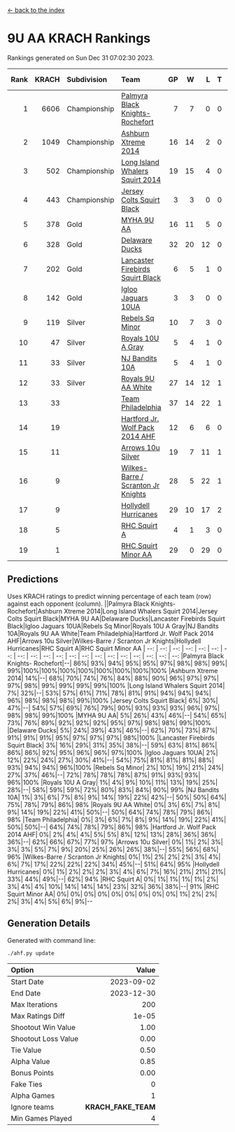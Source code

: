 [<- back to the index](readme.md)
# 9U AA KRACH Rankings
Rankings generated on Sun Dec 31 07:02:30 2023.

Rank|KRACH|Subdivision|Team|GP|W|L|T|OTW|OTL|SoS|Exp Wins|Win Diff
---:|---:|:---|:---|---:|---:|---:|---:|---:|---:|---:|---:|---:
1|6606|Championship|[Palmyra Black Knights- Rochefort](https://gamesheetstats.com/seasons/3659/teams/140260/schedule)|7|7|0|0|0|0|134|7.8|-0.0
2|1049|Championship|[Ashburn Xtreme 2014](https://gamesheetstats.com/seasons/3659/teams/140217/schedule)|16|14|2|0|0|0|177|14.9|0.0
3|502|Championship|[Long Island Whalers Squirt 2014](https://gamesheetstats.com/seasons/3659/teams/140221/schedule)|19|15|4|0|1|0|219|15.9|0.0
4|443|Championship|[Jersey Colts Squirt Black](https://gamesheetstats.com/seasons/3659/teams/140254/schedule)|3|3|0|0|0|0|18|3.9|0.0
5|378|Gold|[MYHA 9U AA](https://gamesheetstats.com/seasons/3659/teams/140222/schedule)|16|11|5|0|2|0|256|11.9|0.0
6|328|Gold|[Delaware Ducks](https://gamesheetstats.com/seasons/3659/teams/140218/schedule)|32|20|12|0|0|3|853|20.8|-0.0
7|202|Gold|[Lancaster Firebirds Squirt Black](https://gamesheetstats.com/seasons/3659/teams/140256/schedule)|6|5|1|0|0|0|64|5.9|0.0
8|142|Gold|[Igloo Jaguars 10UA](https://gamesheetstats.com/seasons/3659/teams/140253/schedule)|3|3|0|0|0|0|6|3.9|0.0
9|119|Silver|[Rebels Sq Minor](https://gamesheetstats.com/seasons/3659/teams/140223/schedule)|10|7|3|0|1|1|165|7.9|0.0
10|47|Silver|[Royals 10U A Gray](https://gamesheetstats.com/seasons/3659/teams/140262/schedule)|5|4|1|0|0|0|12|4.9|0.0
11|33|Silver|[NJ Bandits 10A](https://gamesheetstats.com/seasons/3659/teams/140259/schedule)|5|4|1|0|0|0|12|4.9|0.0
12|33|Silver|[Royals 9U AA White](https://gamesheetstats.com/seasons/3659/teams/140225/schedule)|27|14|12|1|0|0|148|15.4|0.0
13|33||[Team Philadelphia](https://gamesheetstats.com/seasons/3659/teams/140265/schedule)|37|14|22|1|2|1|564|15.4|0.0
14|19||[Hartford Jr. Wolf Pack 2014 AHF](https://gamesheetstats.com/seasons/3659/teams/140219/schedule)|12|6|6|0|0|0|125|6.9|0.0
15|11||[Arrows 10u Silver](https://gamesheetstats.com/seasons/3659/teams/140216/schedule)|19|7|11|1|1|0|127|8.4|0.0
16|9||[Wilkes-Barre / Scranton Jr Knights](https://gamesheetstats.com/seasons/3659/teams/140228/schedule)|28|5|22|1|0|1|625|6.4|0.0
17|9||[Hollydell Hurricanes](https://gamesheetstats.com/seasons/3659/teams/140220/schedule)|29|10|17|2|0|0|86|11.9|0.0
18|5||[RHC Squirt A](https://gamesheetstats.com/seasons/3659/teams/140261/schedule)|4|1|3|0|0|0|13|1.9|0.0
19|1||[RHC Squirt Minor AA](https://gamesheetstats.com/seasons/3659/teams/140224/schedule)|29|0|29|0|0|1|96|0.9|0.0

## Predictions
Uses KRACH ratings to predict winning percentage of each team (row) against each opponent (column).
||Palmyra Black Knights- Rochefort|Ashburn Xtreme 2014|Long Island Whalers Squirt 2014|Jersey Colts Squirt Black|MYHA 9U AA|Delaware Ducks|Lancaster Firebirds Squirt Black|Igloo Jaguars 10UA|Rebels Sq Minor|Royals 10U A Gray|NJ Bandits 10A|Royals 9U AA White|Team Philadelphia|Hartford Jr. Wolf Pack 2014 AHF|Arrows 10u Silver|Wilkes-Barre / Scranton Jr Knights|Hollydell Hurricanes|RHC Squirt A|RHC Squirt Minor AA
| --: | --: | --: | --: | --: | --: | --: | --: | --: | --: | --: | --: | --: | --: | --: | --: | --: | --: | --: | --: 
|Palmyra Black Knights- Rochefort|--| 86%| 93%| 94%| 95%| 95%| 97%| 98%| 98%| 99%| 99%|100%|100%|100%|100%|100%|100%|100%|100%
|Ashburn Xtreme 2014| 14%|--| 68%| 70%| 74%| 76%| 84%| 88%| 90%| 96%| 97%| 97%| 97%| 98%| 99%| 99%| 99%| 99%|100%
|Long Island Whalers Squirt 2014|  7%| 32%|--| 53%| 57%| 61%| 71%| 78%| 81%| 91%| 94%| 94%| 94%| 96%| 98%| 98%| 98%| 99%|100%
|Jersey Colts Squirt Black|  6%| 30%| 47%|--| 54%| 57%| 69%| 76%| 79%| 90%| 93%| 93%| 93%| 96%| 97%| 98%| 98%| 99%|100%
|MYHA 9U AA|  5%| 26%| 43%| 46%|--| 54%| 65%| 73%| 76%| 89%| 92%| 92%| 92%| 95%| 97%| 98%| 98%| 99%|100%
|Delaware Ducks|  5%| 24%| 39%| 43%| 46%|--| 62%| 70%| 73%| 87%| 91%| 91%| 91%| 95%| 97%| 97%| 97%| 98%|100%
|Lancaster Firebirds Squirt Black|  3%| 16%| 29%| 31%| 35%| 38%|--| 59%| 63%| 81%| 86%| 86%| 86%| 92%| 95%| 96%| 96%| 97%|100%
|Igloo Jaguars 10UA|  2%| 12%| 22%| 24%| 27%| 30%| 41%|--| 54%| 75%| 81%| 81%| 81%| 88%| 93%| 94%| 94%| 96%|100%
|Rebels Sq Minor|  2%| 10%| 19%| 21%| 24%| 27%| 37%| 46%|--| 72%| 78%| 78%| 78%| 87%| 91%| 93%| 93%| 96%|100%
|Royals 10U A Gray|  1%|  4%|  9%| 10%| 11%| 13%| 19%| 25%| 28%|--| 58%| 59%| 59%| 72%| 80%| 83%| 84%| 90%| 99%
|NJ Bandits 10A|  1%|  3%|  6%|  7%|  8%|  9%| 14%| 19%| 22%| 42%|--| 50%| 50%| 64%| 75%| 78%| 79%| 86%| 98%
|Royals 9U AA White|  0%|  3%|  6%|  7%|  8%|  9%| 14%| 19%| 22%| 41%| 50%|--| 50%| 64%| 74%| 78%| 79%| 86%| 98%
|Team Philadelphia|  0%|  3%|  6%|  7%|  8%|  9%| 14%| 19%| 22%| 41%| 50%| 50%|--| 64%| 74%| 78%| 79%| 86%| 98%
|Hartford Jr. Wolf Pack 2014 AHF|  0%|  2%|  4%|  4%|  5%|  5%|  8%| 12%| 13%| 28%| 36%| 36%| 36%|--| 62%| 66%| 67%| 77%| 97%
|Arrows 10u Silver|  0%|  1%|  2%|  3%|  3%|  3%|  5%|  7%|  9%| 20%| 25%| 26%| 26%| 38%|--| 55%| 56%| 68%| 96%
|Wilkes-Barre / Scranton Jr Knights|  0%|  1%|  2%|  2%|  2%|  3%|  4%|  6%|  7%| 17%| 22%| 22%| 22%| 34%| 45%|--| 51%| 64%| 95%
|Hollydell Hurricanes|  0%|  1%|  2%|  2%|  2%|  3%|  4%|  6%|  7%| 16%| 21%| 21%| 21%| 33%| 44%| 49%|--| 62%| 94%
|RHC Squirt A|  0%|  1%|  1%|  1%|  1%|  2%|  3%|  4%|  4%| 10%| 14%| 14%| 14%| 23%| 32%| 36%| 38%|--| 91%
|RHC Squirt Minor AA|  0%|  0%|  0%|  0%|  0%|  0%|  0%|  0%|  0%|  1%|  2%|  2%|  2%|  3%|  4%|  5%|  6%|  9%|--

## Generation Details

Generated with command line:
```
./ahf.py update
```

| Option | Value |
| :----- | ----: |
| Start Date | 2023-09-02 |
| End Date | 2023-12-30 |
| Max Iterations | 200 |
| Max Ratings Diff | 1e-05 |
| Shootout Win Value | 1.00 |
| Shootout Loss Value | 0.00 |
| Tie Value | 0.50 |
| Alpha Value | 0.85 |
| Bonus Points | 0.00 |
| Fake Ties | 0 |
| Alpha Games | 1 |
| Ignore teams | __KRACH_FAKE_TEAM__ |
| Min Games Played | 4 |

